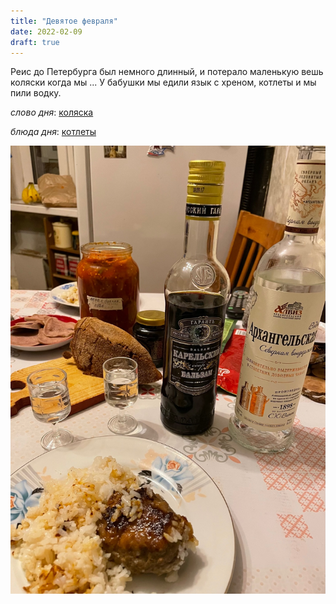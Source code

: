 ```yaml
---
title: "Девятое февраля"
date: 2022-02-09
draft: true
---
```

Реис до Петербурга был немного длинный, и потерало маленькую вешь коляски когда мы ...
У бабушки мы едили язык с хреном, котлеты и мы пили водку.


*слово дня*: [коляска](https://www.lingvolive.com/en-us/translate/ru-fr/%D0%BA%D0%BE%D0%BB%D1%8F%D1%81%D0%BA%D0%B0)

*блюда дня*: [котлеты](https://ru.wikipedia.org/wiki/%D0%9A%D0%BE%D1%82%D0%BB%D0%B5%D1%82%D0%B0)


![ужина](/img/repas.jpg)
